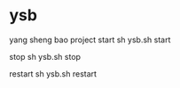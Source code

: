 # ysb
yang sheng bao project
start 
sh ysb.sh start

stop
sh ysb.sh stop

restart 
sh ysb.sh restart
